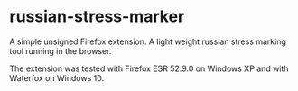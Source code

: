 # russian-stress-marker

A simple unsigned Firefox extension.
A light weight russian stress marking tool running in the browser.
 
The extension was tested with Firefox ESR 52.9.0  on Windows XP and with  Waterfox on Windows 10.
